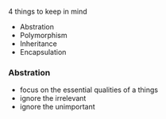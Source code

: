 4 things to keep in mind
- Abstration
- Polymorphism
- Inheritance
- Encapsulation

### Abstration

- focus on the essential qualities of a things
- ignore the irrelevant
- ignore the unimportant